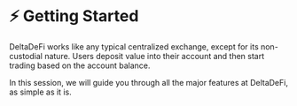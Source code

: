 # ⚡ Getting Started

DeltaDeFi works like any typical centralized exchange, except for its non-custodial nature. Users deposit value into their account and then start trading based on the account balance.

In this session, we will guide you through all the major features at DeltaDeFi, as simple as it is.
